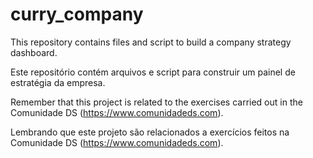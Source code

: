 # curry_company
This repository contains files and script to build a company strategy dashboard.

Este repositório contém arquivos e script para construir um painel de estratégia da empresa.

Remember that this project is related to the exercises carried out in the Comunidade DS (https://www.comunidadeds.com).

Lembrando que este projeto são relacionados a exercícios feitos na Comunidade DS (https://www.comunidadeds.com).
